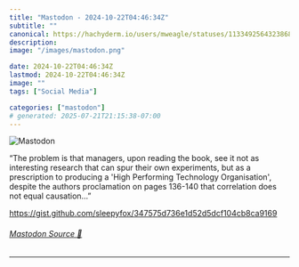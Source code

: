 ```yaml
---
title: "Mastodon - 2024-10-22T04:46:34Z"
subtitle: ""
canonical: https://hachyderm.io/users/mweagle/statuses/113349256432386817
description:
image: "/images/mastodon.png"

date: 2024-10-22T04:46:34Z
lastmod: 2024-10-22T04:46:34Z
image: ""
tags: ["Social Media"]

categories: ["mastodon"]
# generated: 2025-07-21T21:15:38-07:00
---
```

![Mastodon](/images/mastodon.png)

<p>“The problem is that managers, upon reading the book, see it not as interesting research that can spur their own experiments, but as a prescription to producing a &#39;High Performing Technology Organisation&#39;, despite the authors proclamation on pages 136-140 that correlation does not equal causation…”</p><p><a href="https://gist.github.com/sleepyfox/347575d736e1d52d5dcf104cb8ca9169" target="_blank" rel="nofollow noopener noreferrer" translate="no"><span class="invisible">https://</span><span class="ellipsis">gist.github.com/sleepyfox/3475</span><span class="invisible">75d736e1d52d5dcf104cb8ca9169</span></a></p>


###### [Mastodon Source 🐘](https://hachyderm.io/@mweagle/113349256432386817)

___
